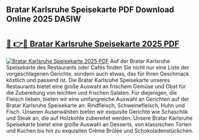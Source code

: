 ## Bratar Karlsruhe Speisekarte PDF Download Online 2025 DA5IW

# <h2><a href="http://gc781gf.nevu.top/?p=Bratar+Karlsruhe+Speisekarte">🔗 👉🔴 Bratar Karlsruhe Speisekarte 2025 PDF</a></h2>

[![Bratar Karlsruhe Speisekarte 2025 PDF](https://i.imgur.com/dBaPXMq.png)](http://gc781gf.nevu.top/?p=Bratar+Karlsruhe+Speisekarte)
Auf der Bratar Karlsruhe Speisekarte des Restaurants oder Cafés finden Sie nicht nur eine Liste der vorgeschlagenen Gerichte, sondern auch etwas, das für Ihren Geschmack köstlich und passend ist. Die Bratar Karlsruhe Speisekarte unseres Restaurants bietet eine große Auswahl an frischem Gemüse und Obst für die Zubereitung von leichten und frischen Salaten. Für diejenigen, die Fleisch lieben, bieten wir eine umfangreiche Auswahl an Gerichten auf der Bratar Karlsruhe Speisekarte an: Rindfleisch, Schweinefleisch, Huhn und Fisch. Unseren Auserwählten bieten wir exquisite Gerichte wie Schaschlik und Steak an, die auf Holzkohle zubereitet werden. Unsere Bratar Karlsruhe Speisekarte bietet eine große Auswahl an Desserts, von klassischen Torten und Kuchen bis hin zu exquisiten Crème Brûlée und Schokoladenstückchen.
